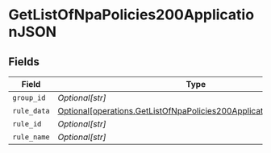 # GetListOfNpaPolicies200ApplicationJSON


## Fields

| Field                                                                                                                                                | Type                                                                                                                                                 | Required                                                                                                                                             | Description                                                                                                                                          | Example                                                                                                                                              |
| ---------------------------------------------------------------------------------------------------------------------------------------------------- | ---------------------------------------------------------------------------------------------------------------------------------------------------- | ---------------------------------------------------------------------------------------------------------------------------------------------------- | ---------------------------------------------------------------------------------------------------------------------------------------------------- | ---------------------------------------------------------------------------------------------------------------------------------------------------- |
| `group_id`                                                                                                                                           | *Optional[str]*                                                                                                                                      | :heavy_minus_sign:                                                                                                                                   | N/A                                                                                                                                                  | <integer>                                                                                                                                            |
| `rule_data`                                                                                                                                          | [Optional[operations.GetListOfNpaPolicies200ApplicationJSONRuleData]](undefined/models/operations/getlistofnpapolicies200applicationjsonruledata.md) | :heavy_minus_sign:                                                                                                                                   | N/A                                                                                                                                                  |                                                                                                                                                      |
| `rule_id`                                                                                                                                            | *Optional[str]*                                                                                                                                      | :heavy_minus_sign:                                                                                                                                   | N/A                                                                                                                                                  | <integer>                                                                                                                                            |
| `rule_name`                                                                                                                                          | *Optional[str]*                                                                                                                                      | :heavy_minus_sign:                                                                                                                                   | N/A                                                                                                                                                  | <string>                                                                                                                                             |